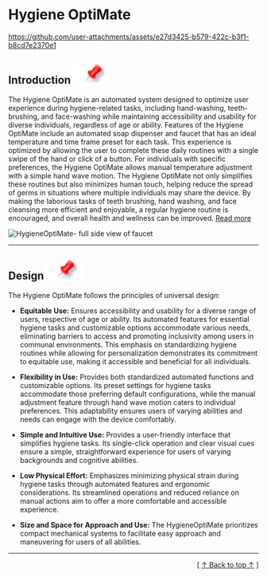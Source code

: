 # Hygiene OptiMate

https://github.com/user-attachments/assets/e27d3425-b579-422c-b3f1-b8cd7e2370e1



## Introduction[![](https://raw.githubusercontent.com/aregtech/areg-sdk/master/docs/img/pin.svg)](#introduction)

The Hygiene OptiMate is an automated system designed to optimize user experience during hygiene-related tasks, including hand-washing, teeth-brushing, and face-washing while maintaining accessibility and usability for diverse individuals, regardless of age or ability. Features of the Hygiene OptiMate include an automated soap dispenser and faucet that has an ideal temperature and time frame preset for each task. This experience is optimized by allowing the user to complete these daily routines with a single swipe of the hand or click of a button. For individuals with specific preferences, the Hygiene OptiMate allows manual temperature adjustment with a simple hand wave motion. The Hygiene OptiMate not only simplifies these routines but also minimizes human touch, helping reduce the spread of germs in situations where multiple individuals may share the device. By making the laborious tasks of teeth brushing, hand washing, and face cleansing more efficient and enjoyable, a regular hygiene routine is encouraged, and overall health and wellness can be improved. <a href="https://1drv.ms/b/s!AsWz1U2b_orTqUK5zfbbsLKLqJw8?e=GVCf9l">Read more</a></p>

![HygieneOptiMate- full side view of faucet](https://github.com/user-attachments/assets/37f4ece4-7bb4-4316-9e0b-90f26fa17ca1)

---

## Design[![](https://raw.githubusercontent.com/aregtech/areg-sdk/master/docs/img/pin.svg)](#design)
The Hygiene OptiMate follows the principles of universal design: 

* **Equitable Use:** Ensures accessibility and usability for a diverse range of users, respective of age or ability. Its automated features for essential hygiene tasks and customizable options accommodate various needs, eliminating barriers to access and promoting inclusivity among users in communal environments. This emphasis on standardizing hygiene routines while allowing for personalization demonstrates its commitment to equitable use, making it accessible and beneficial for all individuals.

* **Flexibility in Use:** Provides both standardized automated functions and customizable options. Its preset settings for hygiene tasks accommodate those preferring default configurations, while the manual adjustment feature through hand wave motion caters to individual preferences. This adaptability ensures users of varying abilities and needs can engage with the device comfortably.

* **Simple and Intuitive Use:** Provides a user-friendly interface that simplifies hygiene tasks. Its single-click operation and clear visual cues ensure a simple, straightforward experience for users of varying backgrounds and cognitive abilities.
* **Low Physical Effort:** Emphasizes minimizing physical strain during hygiene tasks through automated features and ergonomic considerations. Its streamlined operations and reduced reliance on manual actions aim to offer a more comfortable and accessible experience.
* **Size and Space for Approach and Use:** The HygieneOptiMate prioritizes compact mechanical systems to facilitate easy approach and maneuvering for users of all abilities.


---
<div align="right">[ <a href="#table-of-contents">↑ Back to top ↑</a> ]</div>
